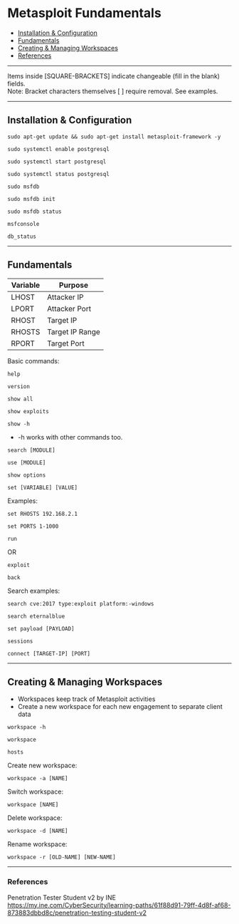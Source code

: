 # Metasploit Fundamentals 

* [Installation & Configuration](#installation--configuration)
* [Fundamentals](#fundamentals)
* [Creating & Managing Workspaces](#creating--managing-workspaces)
* [References](#references)

***********************************************************************
Items inside [SQUARE-BRACKETS] indicate changeable (fill in the blank) fields.  
Note: Bracket characters themselves [ ] require removal. See examples.
***********************************************************************

## Installation & Configuration

```
sudo apt-get update && sudo apt-get install metasploit-framework -y
```
```
sudo systemctl enable postgresql
```
```
sudo systemctl start postgresql
```
```
sudo systemctl status postgresql
```
```
sudo msfdb
```
```
sudo msfdb init
```
```
sudo msfdb status
```
```
msfconsole
```
```
db_status
```

***********************************************************************

## Fundamentals

Variable | Purpose
---------|---------
LHOST    | Attacker IP
LPORT    | Attacker Port
RHOST    | Target IP
RHOSTS   | Target IP Range
RPORT    | Target Port

Basic commands:  

```
help
```
```
version
```
```
show all
```
```
show exploits
```
```
show -h
```
* -h works with other commands too.
```
search [MODULE]
```
```
use [MODULE]
```
```
show options
```
```
set [VARIABLE] [VALUE]
```
Examples:
```
set RHOSTS 192.168.2.1
```
```
set PORTS 1-1000
```
```
run
```
OR
```
exploit
```
```
back
```
Search examples:  
```
search cve:2017 type:exploit platform:-windows
```
```
search eternalblue
```
```
set payload [PAYLOAD]
```
```
sessions
```
```
connect [TARGET-IP] [PORT]
```

***********************************************************************

## Creating & Managing Workspaces

* Workspaces keep track of Metasploit activities
* Create a new workspace for each new engagement to separate client data

```
workspace -h
```
```
workspace
```
```
hosts
```
Create new workspace:  
```
workspace -a [NAME]
```
Switch workspace:
```
workspace [NAME]
```
Delete workspace:  
```
workspace -d [NAME]
```
Rename workspace:
```
workspace -r [OLD-NAME] [NEW-NAME]
```

***********************************************************************

### References
Penetration Tester Student v2 by INE  
https://my.ine.com/CyberSecurity/learning-paths/61f88d91-79ff-4d8f-af68-873883dbbd8c/penetration-testing-student-v2